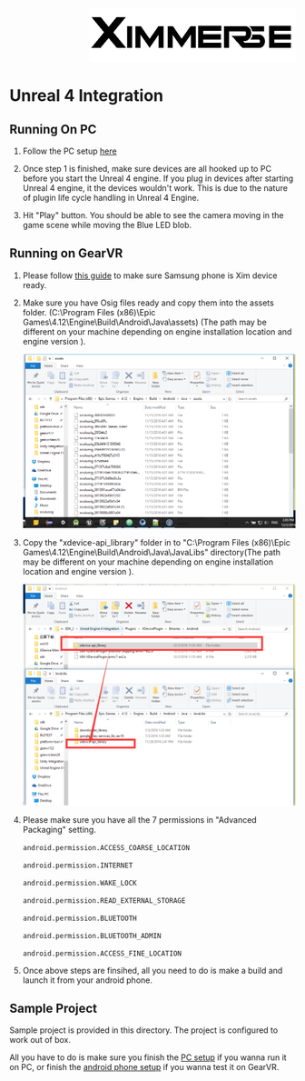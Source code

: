 <div align=right><img src="../Tools/imgs/xim.png" ></div>

<h1> Unreal 4 Integration </h1>

<h2> Running On PC </h2>

1. Follow the PC setup [here](https://github.com/Ximmerse/SDK/tree/master/Tools/PCSetupTools)


2. Once step 1 is finished, make sure devices are all hooked up to PC before you start the Unreal 4 engine. 
If you plug in devices after starting Unreal 4 engine, it the devices wouldn't work. 
This is due to the nature of plugin life cycle handling in Unreal 4 Engine. 


3. Hit "Play" button. You should be able to see the camera moving in the game scene while moving the Blue LED blob.

<h2> Running on GearVR</h2>

1. Please follow [this guide](https://github.com/Ximmerse/SDK/tree/master/Tools/AndroidXimService) to make sure Samsung phone is Xim device ready.


2. Make sure you have Osig files ready and copy them into the assets folder. (C:\Program Files (x86)\Epic Games\4.12\Engine\Build\Android\Java\assets) (The path may be different on your machine depending on engine installation location and engine version ).

	<div align = center>
	<img src="../Tools/imgs/copy_osigs.png" width="700">
    </div>
    
    
3. Copy the "xdevice-api_library" folder in to "C:\Program Files (x86)\Epic Games\4.12\Engine\Build\Android\Java\JavaLibs" directory(The path may be different on your machine depending on engine installation location and engine version ).

	<div align = center>
	<img src="../Tools/imgs/copy_java_libs.png" width="700">
    </div>
    
    
4. Please make sure you have all the 7 permissions in "Advanced Packaging" setting. 

	`android.permission.ACCESS_COARSE_LOCATION`
	
	`android.permission.INTERNET`
	
	`android.permission.WAKE_LOCK`
	
	`android.permission.READ_EXTERNAL_STORAGE`
	
	`android.permission.BLUETOOTH`
	
	`android.permission.BLUETOOTH_ADMIN`
	
	`android.permission.ACCESS_FINE_LOCATION`
	
	
5. Once above steps are finsihed, all you need to do is make a build and launch it from your android phone. 

<h2> Sample Project </h2>

Sample project is provided in this directory. 
The project is configured to work out of box. 

All you have to do is make sure you finish the [PC setup](https://github.com/Ximmerse/SDK/tree/master/Tools/PCSetupTools) if you wanna run it on PC, or finish the [android phone setup](https://github.com/Ximmerse/SDK/tree/master/Tools/AndroidXimService) if you wanna test it on GearVR.

